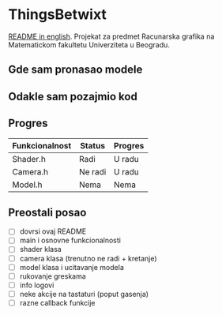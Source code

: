 # ThingsBetwixt
[README in english](README.md).
Projekat za predmet Racunarska grafika na Matematickom fakultetu Univerziteta u Beogradu.

## Gde sam pronasao modele

## Odakle sam pozajmio kod

## Progres
| Funkcionalnost | Status  | Progres  |
|----------------|---------|----------|
| Shader.h       | Radi    | U radu   |
| Camera.h       | Ne radi | U radu   |
| Model.h        | Nema    | Nema     |

## Preostali posao
- [ ] dovrsi ovaj README
- [ ] main i osnovne funkcionalnosti
- [ ] shader klasa
- [ ] camera klasa (trenutno ne radi + kretanje)
- [ ] model klasa i ucitavanje modela
- [ ] rukovanje greskama
- [ ] info logovi
- [ ] neke akcije na tastaturi (poput gasenja)
- [ ] razne callback funkcije